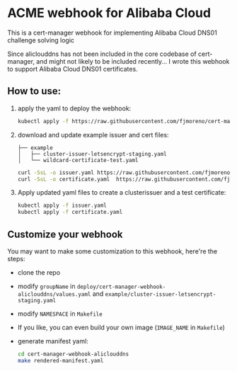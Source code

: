# ACME webhook for Alibaba Cloud

This is a cert-manager webhook for implementing Alibaba Cloud DNS01 challenge solving logic

Since aliclouddns has not been included in the core codebase of cert-manager, and might not likely to be included recently...  I wrote this webhook to support Alibaba Cloud DNS01 certificates.

## How to use:


1. apply the yaml to deploy the webhook:

   ```bash
   kubectl apply -f https://raw.githubusercontent.com/fjmoreno/cert-manager-webhook-aliclouddns/master/deploy/rendered-manifest.yaml
   ```

2. download and update example issuer and cert files:

   ```example
   ├── example
   │   ├── cluster-issuer-letsencrypt-staging.yaml
   │   └── wildcard-certificate-test.yaml
   ```
   ```bash
   curl -SsL -o issuer.yaml https://raw.githubusercontent.com/fjmoreno/cert-manager-webhook-aliclouddns/master/example/cluster-issuer-letsencrypt-staging.yaml
   curl -SsL -o certificate.yaml  https://raw.githubusercontent.com/fjmoreno/cert-manager-webhook-aliclouddns/master/example/wildcard-certificate-test.yaml
   ```

3. Apply updated yaml files to create a clusterissuer and a test certificate:

   ```bash
   kubectl apply -f issuer.yaml
   kubectl apply -f certificate.yaml
   ```

## Customize your webhook

You may want to make some customization to this webhook, here're the steps:

- clone the repo

- modify ``groupName`` in ``deploy/cert-manager-webhook-aliclouddns/values.yaml`` and ``example/cluster-issuer-letsencrypt-staging.yaml``

- modify ``NAMESPACE`` in ``Makefile``

- If you like, you can even build your own image (``IMAGE_NAME`` in ``Makefile``)

- generate manifest yaml:

  ```bash
  cd cert-manager-webhook-aliclouddns
  make rendered-manifest.yaml
  ```

  





